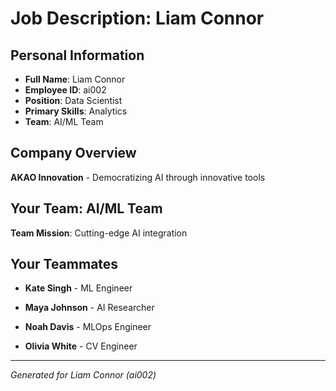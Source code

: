 # Job Description: Liam Connor

## Personal Information
- **Full Name**: Liam Connor
- **Employee ID**: ai002
- **Position**: Data Scientist
- **Primary Skills**: Analytics
- **Team**: AI/ML Team

## Company Overview
**AKAO Innovation** - Democratizing AI through innovative tools

## Your Team: AI/ML Team
**Team Mission**: Cutting-edge AI integration


## Your Teammates

- **Kate Singh** - ML Engineer

- **Maya Johnson** - AI Researcher

- **Noah Davis** - MLOps Engineer

- **Olivia White** - CV Engineer



---
*Generated for Liam Connor (ai002)*